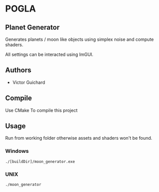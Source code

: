 # POGLA

## Planet Generator

Generates planets / moon like objects using simplex noise
and compute shaders.

All settings can be interacted using ImGUI.

## Authors

* Victor Guichard

## Compile

Use CMake To compile this project

## Usage

Run from working folder otherwise assets and shaders won't be found.

### Windows

```
./[buildDir]/moon_generator.exe
```

### UNIX

```
./moon_generator
```
